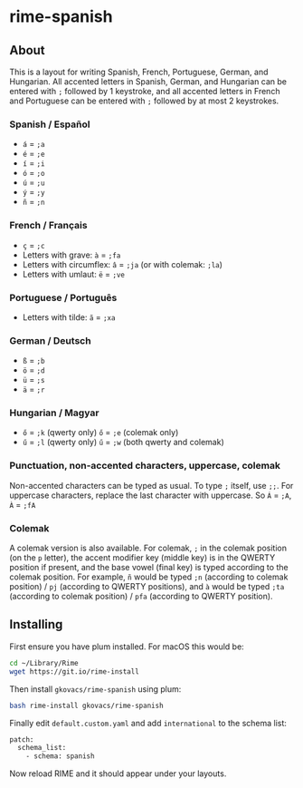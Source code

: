# rime-spanish

## About

This is a layout for writing Spanish, French, Portuguese, German, and Hungarian. All accented letters in Spanish, German, and Hungarian can be entered with `;` followed by 1 keystroke, and all accented letters in French and Portuguese can be entered with `;` followed by at most 2 keystrokes.

### Spanish / Español

* `á` = `;a`
* `é` = `;e`
* `í` = `;i`
* `ó` = `;o`
* `ú` = `;u`
* `ý` = `;y`
* `ñ` = `;n`

### French / Français

* `ç` = `;c`
* Letters with grave: `à` = `;fa`
* Letters with circumflex: `â` = `;ja` (or with colemak: `;la`)
* Letters with umlaut: `ë` = `;ve`

### Portuguese / Português

* Letters with tilde: `ã` = `;xa`

### German / Deutsch

* `ß` = `;b`
* `ö` = `;d`
* `ü` = `;s`
* `ä` = `;r`

### Hungarian / Magyar

* `ő` = `;k` (qwerty only) `ő` = `;e` (colemak only) 
* `ű` = `;l` (qwerty only) `ű` = `;w` (both qwerty and colemak)

### Punctuation, non-accented characters, uppercase, colemak

Non-accented characters can be typed as usual. To type `;` itself, use `;;`. For uppercase characters, replace the last character with uppercase. So `Á` = `;A`, `À` = `;fA`

### Colemak

A colemak version is also available. For colemak, `;` in the colemak position (on the `p` letter), the accent modifier key (middle key) is in the QWERTY position if present, and the base vowel (final key) is typed according to the colemak position. For example, `ñ` would be typed `;n` (according to colemak position) / `pj` (according to QWERTY positions), and `à` would be typed `;ta` (according to colemak position) / `pfa` (according to QWERTY position).

## Installing

First ensure you have plum installed. For macOS this would be:

```bash
cd ~/Library/Rime
wget https://git.io/rime-install
```

Then install `gkovacs/rime-spanish` using plum:

```bash
bash rime-install gkovacs/rime-spanish
```

Finally edit `default.custom.yaml` and add `international` to the schema list:

```bash
patch:
  schema_list:
    - schema: spanish
```

Now reload RIME and it should appear under your layouts.
